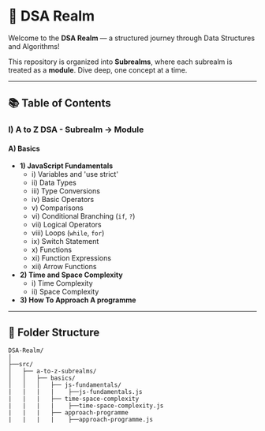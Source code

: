# 🌟 DSA Realm

Welcome to the **DSA Realm** — a structured journey through Data Structures and Algorithms!

This repository is organized into **Subrealms**, where each subrealm is treated as a **module**. Dive deep, one concept at a time.

---

## 📚 Table of Contents

### I) A to Z DSA - Subrealm → Module

#### A) Basics

- **1) JavaScript Fundamentals**
  - i) Variables and 'use strict'
  - ii) Data Types
  - iii) Type Conversions
  - iv) Basic Operators
  - v) Comparisons
  - vi) Conditional Branching (`if`, `?`)
  - vii) Logical Operators
  - viii) Loops (`while`, `for`)
  - ix) Switch Statement
  - x) Functions
  - xi) Function Expressions
  - xii) Arrow Functions
- **2) Time and Space Complexity**
  - i) Time Complexity
  - ii) Space Complexity
- **3) How To Approach A programme**
---

## 📂 Folder Structure

```text
DSA-Realm/
│
├──src/
│   ├── a-to-z-subrealms/
│   │   ├── basics/
│   │   │   ├── js-fundamentals/
|   |   |   |    ├──js-fundamentals.js
|   |   |   ├── time-space-complexity
|   |   |   |    ├──time-space-complexity.js
|   |   |   ├── approach-programme
|   |   |   |    ├──approach-programme.js